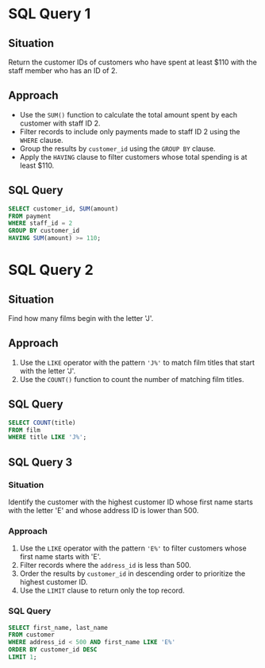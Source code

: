 # SQL Query 1

## Situation

Return the customer IDs of customers who have spent at least $110 with the staff member who has an ID of 2.

## Approach

- Use the `SUM()` function to calculate the total amount spent by each customer with staff ID 2.
- Filter records to include only payments made to staff ID 2 using the `WHERE` clause.
- Group the results by `customer_id` using the `GROUP BY` clause.
- Apply the `HAVING` clause to filter customers whose total spending is at least $110.

## SQL Query

```sql
SELECT customer_id, SUM(amount)
FROM payment
WHERE staff_id = 2
GROUP BY customer_id
HAVING SUM(amount) >= 110;

```

# SQL Query 2

## Situation

Find how many films begin with the letter 'J'.

## Approach

1. Use the `LIKE` operator with the pattern `'J%'` to match film titles that start with the letter 'J'.
2. Use the `COUNT()` function to count the number of matching film titles.

## SQL Query

```sql
SELECT COUNT(title)
FROM film
WHERE title LIKE 'J%';
```

## SQL Query 3

### Situation

Identify the customer with the highest customer ID whose first name starts with the letter 'E' and whose address ID is lower than 500.

### Approach

1. Use the `LIKE` operator with the pattern `'E%'` to filter customers whose first name starts with 'E'.
2. Filter records where the `address_id` is less than 500.
3. Order the results by `customer_id` in descending order to prioritize the highest customer ID.
4. Use the `LIMIT` clause to return only the top record.

### SQL Query

```sql
SELECT first_name, last_name
FROM customer
WHERE address_id < 500 AND first_name LIKE 'E%'
ORDER BY customer_id DESC
LIMIT 1;
```
